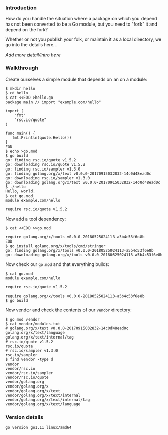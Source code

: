 <!-- __JSON: egrunner script.sh # LONG ONLINE

### Introduction

How do you handle the situation where a package on which you depend has not been converted to be a
Go module, but you need to "fork" it and depend on the fork?

Whether or not you publish your folk, or maintain it as a local directory, we go into the details
here...

_Add more detail/intro here_

### Walkthrough

Create ourselves a simple module that depends on an on a module:


```
{{PrintBlock "setup" -}}
```

Now add a tool dependency:


```
{{PrintBlock "add tools dep" -}}
```

Now check our `go.mod` and that everything builds:


```
{{PrintBlock "check" -}}
```

Now vendor and check the contents of our `vendor` directory:

```
{{PrintBlock "vendor" -}}
```


### Version details

```
{{PrintBlockOut "version details" -}}
```

-->

### Introduction

How do you handle the situation where a package on which you depend has not been converted to be a
Go module, but you need to "fork" it and depend on the fork?

Whether or not you publish your folk, or maintain it as a local directory, we go into the details
here...

_Add more detail/intro here_

### Walkthrough

Create ourselves a simple module that depends on an on a module:


```
$ mkdir hello
$ cd hello
$ cat <<EOD >hello.go
package main // import "example.com/hello"

import (
	"fmt"
	"rsc.io/quote"
)

func main() {
   fmt.Println(quote.Hello())
}
EOD
$ echo >go.mod
$ go build
go: finding rsc.io/quote v1.5.2
go: downloading rsc.io/quote v1.5.2
go: finding rsc.io/sampler v1.3.0
go: finding golang.org/x/text v0.0.0-20170915032832-14c0d48ead0c
go: downloading rsc.io/sampler v1.3.0
go: downloading golang.org/x/text v0.0.0-20170915032832-14c0d48ead0c
$ ./hello
Hello, world.
$ cat go.mod
module example.com/hello

require rsc.io/quote v1.5.2
```

Now add a tool dependency:


```
$ cat <<EOD >>go.mod

require golang.org/x/tools v0.0.0-20180525024113-a5b4c53f6e8b
EOD
$ go install golang.org/x/tools/cmd/stringer
go: finding golang.org/x/tools v0.0.0-20180525024113-a5b4c53f6e8b
go: downloading golang.org/x/tools v0.0.0-20180525024113-a5b4c53f6e8b
```

Now check our `go.mod` and that everything builds:


```
$ cat go.mod
module example.com/hello

require rsc.io/quote v1.5.2

require golang.org/x/tools v0.0.0-20180525024113-a5b4c53f6e8b
$ go build
```

Now vendor and check the contents of our `vendor` directory:

```
$ go mod vendor
$ cat vendor/modules.txt
# golang.org/x/text v0.0.0-20170915032832-14c0d48ead0c
golang.org/x/text/language
golang.org/x/text/internal/tag
# rsc.io/quote v1.5.2
rsc.io/quote
# rsc.io/sampler v1.3.0
rsc.io/sampler
$ find vendor -type d
vendor
vendor/rsc.io
vendor/rsc.io/sampler
vendor/rsc.io/quote
vendor/golang.org
vendor/golang.org/x
vendor/golang.org/x/text
vendor/golang.org/x/text/internal
vendor/golang.org/x/text/internal/tag
vendor/golang.org/x/text/language
```


### Version details

```
go version go1.11 linux/amd64
```

<!-- END -->
